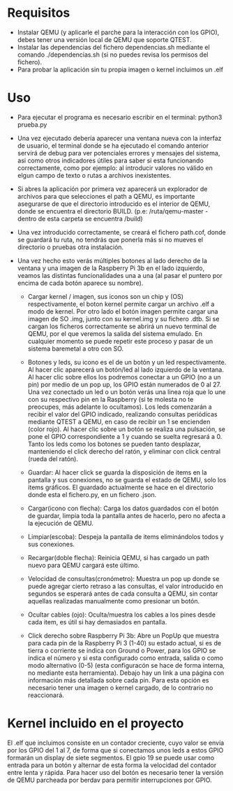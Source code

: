 # Requisitos
+ Instalar QEMU (y aplicarle el parche para la interacción con los GPIO), debes tener una versión local de QEMU que soporte QTEST.
+ Instalar las dependencias del fichero dependencias.sh mediante el comando ./dependencias.sh (si no puedes revisa los permisos del fichero).
+ Para probar la aplicación sin tu propia imagen o kernel incluimos un .elf

# Uso
+ Para ejecutar el programa es necesario escribir en el terminal: python3 prueba.py

+ Una vez ejecutado debería aparecer una ventana nueva con la interfaz de usuario, el terminal donde se ha ejecutado el comando anterior servirá de debug para ver potenciales errores y mensajes del sistema, asi como otros indicadores útiles para saber si esta funcionando correctamente, como por ejemplo: al introducir valores no válido en elgun campo de texto o rutas a archivos inexistentes.

+ Si abres la aplicación por primera vez aparecerá un explorador de archivos para que selecciones el path a QEMU, es importante asegurarse de que el directorio introducido es el interior de QEMU, donde se encuentra el directorio BUILD. (p.e: /ruta/qemu-master - dentro de esta carpeta se encuentra /build)
+ Una vez introducido correctamente, se creará el fichero path.cof, donde se guardará tu ruta, no tendrás que ponerla más si no mueves el directorio o pruebas otra instalación.

+ Una vez hecho esto verás múltiples botones al lado derecho de la ventana y una imagen de la Raspberry Pi 3b en el lado izquierdo, veamos las distintas funcionalidades una a una (al pasar el puntero por encima de cada botón aparece su nombre).

	- Cargar kernel / imagen, sus iconos son un chip y (OS) respectivamente, el boton kernel permite cargar un archivo .elf a modo de kernel. Por otro lado el botón imagen permite cargar una imagen de SO .img, junto con su kernel.img y su fichero .dtb. Si se cargan los ficheros correctamente se abrirá un nuevo terminal de QEMU, por el que veremos la salida del sistema emulado. En cualquier momento se puede repetir este proceso y pasar de un sistema baremetal a otro con SO.
	
	- Botones y leds, su icono es el de un botón y un led respectivamente. Al hacer clic aparecerá un botón/led al lado izquierdo de la ventana. Al hacer clic sobre ellos los podremos conectar a un GPIO (no a un pin) por medio de un pop up, los GPIO están numerados de 0 al 27. Una vez conectado un led o un botón verás una linea roja que lo une con su respectivo pin en la Raspberry (si te molesta no te preocupes, más adelante lo ocultamos). Los leds comenzarán a recibir el valor del GPIO indicado, realizando consultas periódicas mediante QTEST a QEMU, en caso de recibir un 1 se encienden (color rojo). Al hacer clic sobre un botón se realiza una pulsación, se pone el GPIO correspondiente a 1 y cuando se suelta regresará a 0. Tanto los leds como los botones se pueden tanto desplazar, manteniendo el click derecho del ratón, y eliminar con click central (rueda del ratón).
	
	- Guardar: Al hacer click se guarda la disposición de items en la pantalla y sus conexiones, no se guarda el estado de QEMU, solo los items gráficos. El guardado actualmente se hace en el directorio donde esta el fichero.py, en un fichero .json.
	
	- Cargar(icono con flecha): Carga los datos guardados con el botón de guardar, limpia toda la pantalla antes de hacerlo, pero no afecta a la ejecución de QEMU.
	
	- Limpiar(escoba): Despeja la pantalla de items eliminándolos todos y sus conexiones.
	
	- Recargar(doble flecha): Reinicia QEMU, si has cargado un path nuevo para QEMU cargará este último.
	
	- Velocidad de consultas(cronómetro): Muestra un pop up donde se puede agregar cierto retraso a las consultas, el valor introducido en segundos se esperará antes de cada consulta a QEMU, sin contar aquellas realizadas manualmente como presionar un botón.
	
	- Ocultar cables (ojo): Oculta/muestra los cables a los pines desde cada item, es útil si hay demasiados en pantalla.
	
	- Click derecho sobre Raspberry Pi 3b: Abre un PopUp que muestra para cada pin de la Raspberry Pi 3 (1-40) su estado actual, si es de tierra o corriente se indica con Ground o Power, para los GPIO se indica el número y si esta configurado como entrada, salida o como modo alternativo (0-5) (esta configuracón se hace de forma interna, no mediante esta herramienta). Debajo hay un link a una página con información más detallada sobre cada pin. Para esta opción es necesario tener una imagen o kernel cargado, de lo contrario no reaccionará.
	
	
# Kernel incluido en el proyecto
El .elf que incluimos consiste en un contador creciente, cuyo valor se envía por los GPIO del 1 al 7, de forma que si conectamos unos leds a estos GPIO formarán un display de siete segmentos. El gpio 19 se puede usar como entrada para un botón y alternar de esta forma la velocidad del contador entre lenta y rápida. Para hacer uso del botón es necesario tener la versión de QEMU parcheada por berdav para permitir interrupciones por GPIO.

